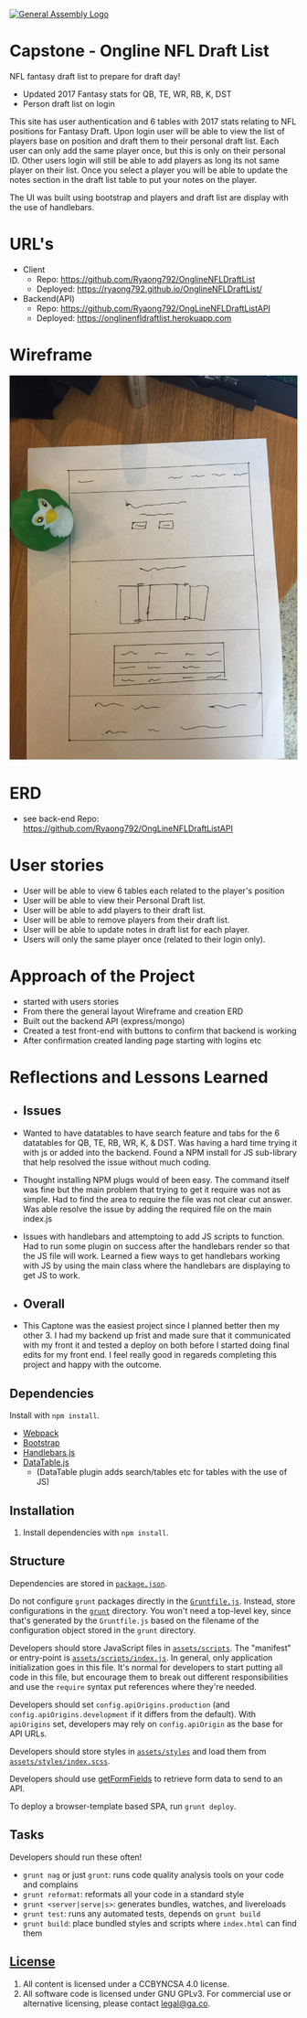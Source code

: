 [![General Assembly Logo](https://camo.githubusercontent.com/1a91b05b8f4d44b5bbfb83abac2b0996d8e26c92/687474703a2f2f692e696d6775722e636f6d2f6b6538555354712e706e67)](https://generalassemb.ly/education/web-development-immersive)

# Capstone - Ongline NFL Draft List

NFL fantasy draft list to prepare for draft day!
- Updated 2017 Fantasy stats for QB, TE, WR, RB, K, DST
- Person draft list on login

This site has user authentication and 6 tables with 2017 stats relating to NFL positions for Fantasy Draft.  Upon login user will be able to view the list of players base on position and draft them to their personal draft list.  Each user
can only add the same player once, but this is only on their personal ID.  Other users login will still be able to add players as long its not same player on their list.  Once you select a player you will be able to update the notes section in the draft list table to put your notes on the player.

The UI was built using bootstrap and players and draft list are display with the use of handlebars.

# URL's
- Client
  - Repo: https://github.com/Ryaong792/OnglineNFLDraftList
  - Deployed: https://ryaong792.github.io/OnglineNFLDraftList/
- Backend(API)
  - Repo: https://github.com/Ryaong792/OngLineNFLDraftListAPI
  - Deployed: https://onglinenfldraftlist.herokuapp.com

# Wireframe
![Wireframe](/WireFrame.jpg)
# ERD
  - see back-end Repo: https://github.com/Ryaong792/OngLineNFLDraftListAPI

# User stories
- User will be able to view 6 tables each related to the player's position
- User will be able to view their Personal Draft list.
- User will be able to add players to their draft list.
- User will be able to remove players from their draft list.
- User will be able to update notes in draft list for each player.
- Users will only the same player once (related to their login only).

# Approach of the Project
- started with users stories
- From there the general layout Wireframe and creation ERD
- Built out the backend API (express/mongo)
- Created a test front-end with buttons to confirm that backend is working
- After confirmation created landing page starting with logins etc

# Reflections and Lessons Learned

-  ## Issues
  - Wanted to have datatables to have search feature and tabs for the 6
    datatables for QB, TE, RB, WR, K, & DST.  Was having a hard time trying it
    with js or added into the backend.  Found a NPM install for JS sub-library
    that help resolved the issue without much coding.
  - Thought installing NPM plugs would of been easy.  The command itself
    was fine but the main problem that trying to get it require was not as simple.
    Had to find the area to require the file was not clear cut answer.  Was able
    resolve the issue by adding the required file on the main index.js
  - Issues with handlebars and attemptoing to add JS scripts to function.  Had to
    run some plugin on success after the handlebars render so that the JS file
    will work.  Learned a fiew ways to get handlebars working with JS by using the
    main class where the handlebars are displaying to get JS to work.

-  ## Overall
  - This Captone was the easiest project since I planned better then my other 3.
    I had my backend up frist and made sure that it communicated with my front it
    and tested a deploy on both before I started doing final edits for my front end.
    I feel really good in regareds completing this project and happy with the outcome.



## Dependencies

Install with `npm install`.

-   [Webpack](https://webpack.github.io)
-   [Bootstrap](http://getbootstrap.com)
-   [Handlebars.js](http://handlebarsjs.com)
-   [DataTable.js](https://datatables.net)
    - (DataTable plugin adds search/tables etc for tables with the use of JS)


## Installation

1.  Install dependencies with `npm install`.


## Structure

Dependencies are stored in [`package.json`](package.json).

Do not configure `grunt` packages directly in the
[`Gruntfile.js`](Gruntfile.js). Instead, store configurations in the
[`grunt`](grunt) directory. You won't need a top-level key, since that's
generated by the `Gruntfile.js` based on the filename of the configuration
object stored in the `grunt` directory.

Developers should store JavaScript files in [`assets/scripts`](assets/scripts).
The "manifest" or entry-point is
[`assets/scripts/index.js`](assets/scripts/index.js). In general, only
application initialization goes in this file. It's normal for developers to
start putting all code in this file, but encourage them to break out different
responsibilities and use the `require` syntax put references where they're
needed.

Developers should set `config.apiOrigins.production` (and
`config.apiOrigins.development` if it differs from the default).  With
`apiOrigins` set, developers may rely on `config.apiOrigin` as the base for API
URLs.

Developers should store styles in [`assets/styles`](assets/styles) and load them
from [`assets/styles/index.scss`](assets/styles/index.scss).

Developers should use [getFormFields](forms.md) to retrieve form data to send to
an API.

To deploy a browser-template based SPA, run `grunt deploy`.

## Tasks

Developers should run these often!

-   `grunt nag` or just `grunt`: runs code quality analysis tools on your code
    and complains
-   `grunt reformat`: reformats all your code in a standard style
-   `grunt <server|serve|s>`: generates bundles, watches, and livereloads
-   `grunt test`: runs any automated tests, depends on `grunt build`
-   `grunt build`: place bundled styles and scripts where `index.html` can find
    them

## [License](LICENSE)

1.  All content is licensed under a CC­BY­NC­SA 4.0 license.
1.  All software code is licensed under GNU GPLv3. For commercial use or
    alternative licensing, please contact legal@ga.co.
